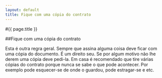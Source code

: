 ```yaml
---
layout: default
title: Fique com uma cópia do contrato
---
```


#{{ page.title }}

##Fique com uma cópia do contrato

Esta é outra regra geral. Sempre que assina alguma coisa deve ficar com uma cópia do documento. É um direito seu. Se por algum motivo não lhe derem uma cópia deve pedi-la. Em casa é recomendado que tire várias cópias do contrato porque nunca se sabe o que pode acontecer. Por exemplo pode esquecer-se de onde o guardou, pode estragar-se e etc.
